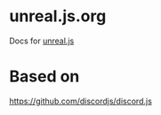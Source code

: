 # unreal.js.org
Docs for [unreal.js](https://github.com/Sprayxe/unreal.js)

# Based on
https://github.com/discordjs/discord.js
